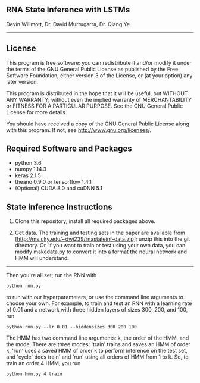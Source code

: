 ## RNA State Inference with LSTMs

Devin Willmott, Dr. David Murrugarra, Dr. Qiang Ye

---

License
-----

This program is free software: you can redistribute it and/or modify
it under the terms of the GNU General Public License as published by
the Free Software Foundation, either version 3 of the License, or
(at your option) any later version.

This program is distributed in the hope that it will be useful,
but WITHOUT ANY WARRANTY; without even the implied warranty of
MERCHANTABILITY or FITNESS FOR A PARTICULAR PURPOSE.  See the
GNU General Public License for more details.

You should have received a copy of the GNU General Public License
along with this program.  If not, see <http://www.gnu.org/licenses/>.

Required Software and Packages
------
* python 3.6
* numpy 1.14.3
* keras 2.1.5
* theano 0.9.0 or tensorflow 1.4.1
* (Optional) CUDA 8.0 and cuDNN 5.1

State Inference Instructions
------

1) Clone this repository, install all required packages above.

2) Get data. The training and testing sets in the paper are available from [http://ms.uky.edu/~dwi239/rnastateinf-data.zip]; unzip this into the git directory. Or, if you want to train or test using your own data, you can modify makedata.py to convert it into a format the neural network and HMM will understand.

<!--
1) Get training and testing data

1) Get training set: From [http://www.rna.ccbb.utexas.edu/DAT/3C/SBPI/index.php], download and unzip all of the 16S rRNA files in the nopct format.

2) Get test set: From [http://users-birc.au.dk/zs/SHAPEsimulations/], download the native test set .ct files (contained in the link named '.zip archive').

3) In processdata.py, point the paths near the end of the file (lines 148 and 156) to the directories that you put the training and test set sequences in, respectively.

4) Run `python processdata.py` to generate the arrays for the LSTM and .pkl files for the HMM. Comment out the last part of processdata.py if you're feeling impatient.

5) In rnn.py, point the filepaths (lines 53 and 78) to the .npy files generated by processdata.py.

6) In hmm.py, point the filepaths (lines 105 and 106) to the .pkl files generated by processdata.py.-->

---

Then you're all set; run the RNN with

```python rnn.py```

to run with our hyperparameters, or use the command line arguments to choose your own. For example, to train and test an RNN with a learning rate of 0.01 and a network with three hidden layers of sizes 300, 200, and 100, run

```python rnn.py --lr 0.01 --hiddensizes 300 200 100```

The HMM has two command line arguments: k, the order of the HMM, and the mode. There are three modes: 'train' trains and saves an HMM of order k, 'run' uses a saved HMM of order k to perform inference on the test set, and 'cycle' does train' and 'run' using all orders of HMM from 1 to k. So, to train an order 4 HMM, you run

```python hmm.py 4 train```

